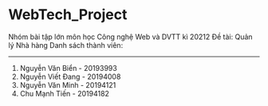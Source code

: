 # WebTech_Project
Nhóm bài tập lớn môn học Công nghệ Web và DVTT kì 20212
Đề tài: Quản lý Nhà hàng
Danh sách thành viên: <br>
__________________________________________________________
<ol>
  <li>Nguyễn Văn Biển - 20193993</li>
  <li>Nguyễn Viết Đang - 20194008</li>
  <li>Nguyễn Văn Minh - 20194121</li>
  <li>Chu Mạnh Tiến - 20194182</li>
</ol>
